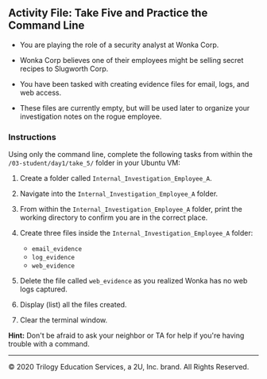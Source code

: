 ## Activity File: Take Five and Practice the Command Line

- You are playing the role of a security analyst at Wonka Corp. 

- Wonka Corp believes one of their employees might be selling secret recipes to Slugworth Corp.

- You have been tasked with creating evidence files for email, logs, and web access.  

- These files are currently empty, but will be used later to organize your investigation notes on the rogue employee.

### Instructions

Using only the command line, complete the following tasks from within the `/03-student/day1/take_5/` folder in your Ubuntu VM:

  1. Create a folder called `Internal_Investigation_Employee_A`.

  2. Navigate into the `Internal_Investigation_Employee_A` folder.

  3. From within the `Internal_Investigation_Employee_A` folder, print the working directory to confirm you are in the correct place.

  4. Create three files inside the `Internal_Investigation_Employee_A` folder:
      * `email_evidence`
      * `log_evidence`
      * `web_evidence`
  5. Delete the file called `web_evidence` as you realized Wonka has no web logs captured.
  6. Display (list) all the files created.
  7. Clear the terminal window.

**Hint:** Don't be afraid to ask your neighbor or TA for help if you're having trouble with a command.

---
© 2020 Trilogy Education Services, a 2U, Inc. brand. All Rights Reserved.
